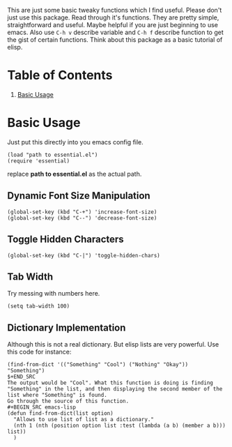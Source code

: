 This are just some basic tweaky functions which I find useful. Please don't just use this package. Read through it's functions. They are pretty simple, straightforward and useful. Maybe helpful if you are just beginning to use emacs. Also use `C-h v` describe variable and `C-h f` describe function to get the gist of certain functions.
Think about this package as a basic tutorial of elisp.


# Table of Contents

1.  [Basic Usage](#orgf10d169)


<a id="orgf10d169"></a>

# Basic Usage

Just put this directly into you emacs config file.

    (load "path to essential.el")
    (require 'essential)

replace **path to essential.el** as the actual path.


## Dynamic Font Size Manipulation

    (global-set-key (kbd "C-+") 'increase-font-size)
    (global-set-key (kbd "C--") 'decrease-font-size)


## Toggle Hidden Characters

    (global-set-key (kbd "C-|") 'toggle-hidden-chars)


## Tab Width

Try messing with numbers here.

    (setq tab-width 100)


## Dictionary Implementation

Although this is not a real dictionary. But elisp lists are very powerful.
Use this code for instance:

    (find-from-dict '(("Something" "Cool") ("Nothing" "Okay")) "Something")
    $+END_SRC
    The output would be "Cool". What this function is doing is finding "Something" in the list, and then displaying the second member of the list where "Something" is found.
    Go through the source of this function.
    #+BEGIN_SRC emacs-lisp
    (defun find-from-dict(list option)
      "Allows to use list of list as a dictionary."
      (nth 1 (nth (position option list :test (lambda (a b) (member a b))) list))
      )

